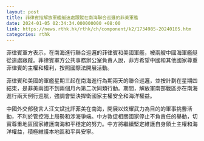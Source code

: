 ```yaml
---
layout: post
title: 菲律賓指解放軍艦艇遠處跟蹤在南海聯合巡邏的菲美軍艦
date: 2024-01-05 02:34:34.000000000 +08:00
link: https://news.rthk.hk/rthk/ch/component/k2/1734985-20240105.htm
categories: rthk
---
```


菲律賓軍方表示，在南海進行聯合巡邏的菲律賓和美國軍艦，被兩艘中國海軍艦艇從遠處跟蹤。菲律賓軍方公共事務辦公室負責人說，菲方希望中國和其他國家尊重菲律賓的主權和權利，按照國際法開展活動。

菲律賓和美國的軍艦星期三起在南海進行為期兩天的聯合巡邏，並按計劃在星期四結束，是菲美兩國不到兩個月內第二次同類行動。期間，解放軍南部戰區亦在南海進行兩天例行巡航，強調會堅決捍衛國家主權安全和海洋權益。

中國外交部發言人汪文斌批評菲美在南海，開展以炫耀武力為目的的軍事挑釁活動，不利於管控海上局勢和涉海爭端。中方敦促相關國家停止不負責任的舉動，切實尊重地區國家維護南海和平穩定的努力。中方將繼續堅定維護自身領土主權和海洋權益，積極維護本地區和平與安寧。
